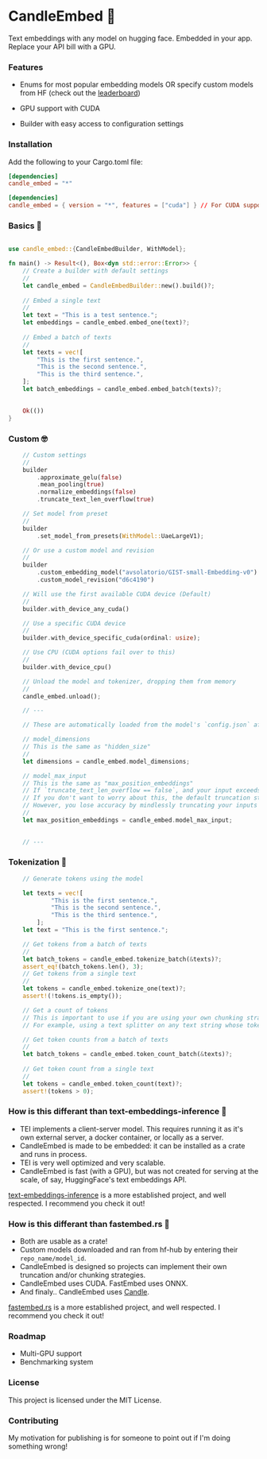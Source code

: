 # CandleEmbed 🧨

Text embeddings with any model on hugging face. Embedded in your app. Replace your API bill with a GPU.

### Features

- Enums for most popular embedding models OR specify custom models from HF (check out the [leaderboard](https://huggingface.co/spaces/mteb/leaderboard))

- GPU support with CUDA

- Builder with easy access to configuration settings

### Installation

Add the following to your Cargo.toml file:

```toml
[dependencies]
candle_embed = "*"

[dependencies]
candle_embed = { version = "*", features = ["cuda"] } // For CUDA support
```

### Basics 🫡

```rust

use candle_embed::{CandleEmbedBuilder, WithModel};

fn main() -> Result<(), Box<dyn std::error::Error>> {
    // Create a builder with default settings
    //
    let candle_embed = CandleEmbedBuilder::new().build()?;
    
    // Embed a single text
    //
    let text = "This is a test sentence.";
    let embeddings = candle_embed.embed_one(text)?;
    
    // Embed a batch of texts
    //
    let texts = vec![
        "This is the first sentence.",
        "This is the second sentence.",
        "This is the third sentence.",
    ];
    let batch_embeddings = candle_embed.embed_batch(texts)?;
    

    Ok(())
}
```

### Custom 🤓

```rust
    // Custom settings
    //
    builder
        .approximate_gelu(false)
        .mean_pooling(true)
        .normalize_embeddings(false)
        .truncate_text_len_overflow(true)

    // Set model from preset
    //
    builder
        .set_model_from_presets(WithModel::UaeLargeV1);

    // Or use a custom model and revision
    //
    builder
        .custom_embedding_model("avsolatorio/GIST-small-Embedding-v0")
        .custom_model_revision("d6c4190")

    // Will use the first available CUDA device (Default)
    //
    builder.with_device_any_cuda()

    // Use a specific CUDA device
    //
    builder.with_device_specific_cuda(ordinal: usize);

    // Use CPU (CUDA options fail over to this)
    //
    builder.with_device_cpu()

    // Unload the model and tokenizer, dropping them from memory
    //
    candle_embed.unload();

    // ---

    // These are automatically loaded from the model's `config.json` after builder init

    // model_dimensions
    // This is the same as "hidden_size"
    //
    let dimensions = candle_embed.model_dimensions;

    // model_max_input 
    // This is the same as "max_position_embeddings"
    // If `truncate_text_len_overflow == false`, and your input exceeds this a panic will result
    // If you don't want to worry about this, the default truncation strategy will just chop the end off the input
    // However, you lose accuracy by mindlessly truncating your inputs
    //
    let max_position_embeddings = candle_embed.model_max_input;
    

    // ---
```

### Tokenization 🧮

```rust
    // Generate tokens using the model

    let texts = vec![
            "This is the first sentence.",
            "This is the second sentence.",
            "This is the third sentence.",
        ];
    let text = "This is the first sentence.";

    // Get tokens from a batch of texts
    //
    let batch_tokens = candle_embed.tokenize_batch(&texts)?;
    assert_eq!(batch_tokens.len(), 3);
    // Get tokens from a single text
    //
    let tokens = candle_embed.tokenize_one(text)?;
    assert!(!tokens.is_empty());

    // Get a count of tokens
    // This is important to use if you are using your own chunking strategy
    // For example, using a text splitter on any text string whose token count exceeds candle_embed.model_max_input

    // Get token counts from a batch of texts
    //
    let batch_tokens = candle_embed.token_count_batch(&texts)?;
   
    // Get token count from a single text
    //
    let tokens = candle_embed.token_count(text)?;
    assert!(tokens > 0);
```

### How is this differant than text-embeddings-inference 🤗

- TEI implements a client-server model. This requires running it as it's own external server, a docker container, or locally as a server.
- CandleEmbed is made to be embedded: it can be installed as a crate and runs in process.
- TEI is very well optimized and very scalable.
- CandleEmbed is fast (with a GPU), but was not created for serving at the scale, of say, HuggingFace's text embeddings API.


[text-embeddings-inference]('https://github.com/huggingface/text-embeddings-inference') is a more established project, and well respected. I recommend you check it out!

### How is this differant than fastembed.rs 🦀

- Both are usable as a crate!
- Custom models downloaded and ran from hf-hub by entering their `repo_name/model_id`.
- CandleEmbed is designed so projects can implement their own truncation and/or chunking strategies. 
- CandleEmbed uses CUDA. FastEmbed uses ONNX.
- And finaly.. CandleEmbed uses [Candle](https://github.com/huggingface/candle).

[fastembed.rs]('https://github.com/Anush008/fastembed-rs') is a more established project, and well respected. I recommend you check it out!


### Roadmap

- Multi-GPU support
- Benchmarking system

### License

This project is licensed under the MIT License.

### Contributing

My motivation for publishing is for someone to point out if I'm doing something wrong!